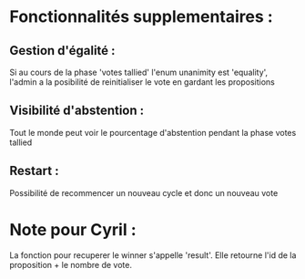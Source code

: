 # Fonctionnalités supplementaires : 

## Gestion d'égalité : 

Si au cours de la phase 'votes tallied' l'enum unanimity est 'equality', l'admin a la posibilité de reinitialiser le vote en gardant les propositions

## Visibilité d'abstention : 

Tout le monde peut voir le pourcentage d'abstention pendant la phase votes tallied

## Restart : 

Possibilité de recommencer un nouveau cycle et donc un nouveau vote

# Note pour Cyril : 

La fonction pour recuperer le winner s'appelle 'result'. Elle retourne l'id de la proposition + le nombre de vote.